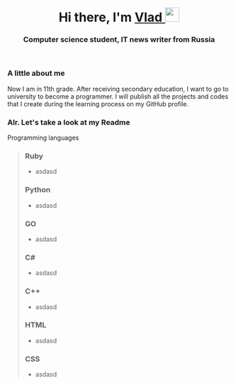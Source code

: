 <a id="banner"></a>
  <h1 align="center">Hi there, I'm 
    <a href="..." target="_blank">Vlad
    </a> 
    <img src="https://github.com/blackcater/blackcater/raw/main/images/Hi.gif"    height="32"/>  
  </h1>
  <h3 align="center">Computer science student, IT news writer from Russia </h3>
  <br>
  
 ### A little about me
Now I am in 11th grade. After receiving secondary education, I want to go to university to become a programmer. I will publish all the projects and codes that I create during the learning process on my GitHub profile. <br>
### Alr. Let's take a look at my Readme

Programming languages
> ### Ruby <br>
> - asdasd
> 
> ### Python <br>
> - asdasd
>   
> ### GO <br>
> - asdasd
>   
> ### C# <br>
> - asdasd
>   
> ### C++ <br>
> - asdasd
>
> ### HTML <br>
> - asdasd
>
> ### CSS <br>
> - asdasd
>   
